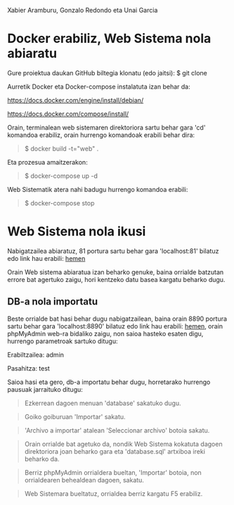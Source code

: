 Xabier Aramburu, Gonzalo Redondo eta Unai Garcia

# Docker erabiliz, Web Sistema nola abiaratu

Gure proiektua daukan GitHub biltegia klonatu (edo jaitsi): $ git clone 

Aurretik Docker eta Docker-compose instalatuta izan behar da:

https://docs.docker.com/engine/install/debian/

https://docs.docker.com/compose/install/

Orain, terminalean web sistemaren direktoriora sartu behar gara 'cd' komandoa erabiliz, orain hurrengo komandoak erabili behar dira:

> $ docker build -t="web" .

Eta prozesua amaitzerakon:

> $ docker-compose up -d

Web Sistematik atera nahi badugu hurrengo komandoa erabili:

> $ docker-compose stop

# Web Sistema nola ikusi

Nabigatzailea abiaratuz, 81 portura sartu behar gara 'localhost:81' bilatuz edo link hau erabili: [hemen](http://localhost:81/)

Orain Web sistema abiaratua izan beharko genuke, baina orrialde batzutan errore bat agertuko zaigu, hori kentzeko datu basea kargatu beharko dugu.

## DB-a nola importatu

Beste orrialde bat hasi behar dugu nabigatzailean, baina orain 8890 portura sartu behar gara 'localhost:8890' bilatuz edo link hau erabili: [hemen](http://localhost:8890/), orain phpMyAdmin web-ra bidaliko zaigu, non saioa hasteko esaten digu, hurrengo parametroak sartuko ditugu:

Erabiltzailea: admin

Pasahitza: test

Saioa hasi eta gero, db-a importatu behar dugu, horretarako hurrengo pausuak jarraituko ditugu:

> Ezkerrean dagoen menuan 'database' sakatuko dugu.

> Goiko goiburuan 'Importar' sakatu.

> 'Archivo a importar' atalean 'Seleccionar archivo' botoia sakatu.

> Orain orrialde bat agetuko da, nondik Web Sistema kokatuta dagoen direktoriora joan beharko gara eta 'database.sql' artxiboa ireki beharko da.

> Berriz phpMyAdmin orrialdera bueltan, 'Importar' botoia, non orrialdearen behealdean dagoen, sakatu.

> Web Sistemara bueltatuz, orrialdea berriz kargatu F5 erabiliz.
